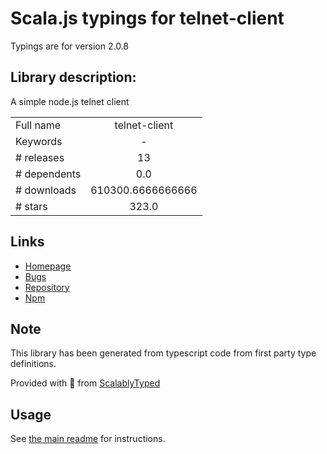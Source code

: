 
# Scala.js typings for telnet-client

Typings are for version 2.0.8

## Library description:
A simple node.js telnet client

|                    |                 |
| ------------------ | :-------------: |
| Full name          | telnet-client |
| Keywords           | - |
| # releases         | 13 |
| # dependents       | 0.0 |
| # downloads        | 610300.6666666666 |
| # stars            | 323.0 |

## Links
- [Homepage](https://github.com/mkozjak/node-telnet-client#readme)
- [Bugs](https://github.com/mkozjak/node-telnet-client/issues)
- [Repository](https://github.com/mkozjak/node-telnet-client)
- [Npm](https://www.npmjs.com/package/telnet-client)
    


## Note
This library has been generated from typescript code from first party type definitions.

Provided with :purple_heart: from [ScalablyTyped](https://github.com/oyvindberg/ScalablyTyped)

## Usage
See [the main readme](../../readme.md) for instructions.


